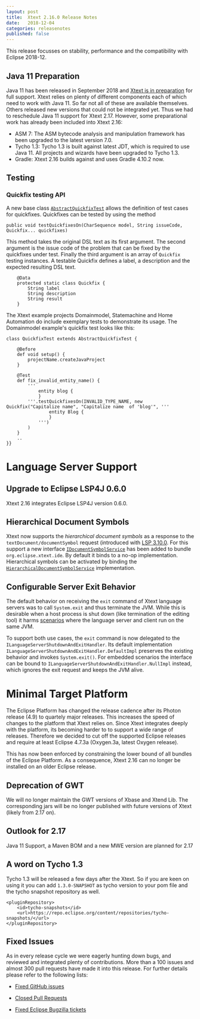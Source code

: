 ```yaml
---
layout: post
title:  Xtext 2.16.0 Release Notes
date:   2018-12-04
categories: releasenotes
published: false
---
```


This release focusses on stability, performance and the compatibility with Eclipse 2018-12.

## Java 11 Preparation

Java 11 has been released in September 2018 and [Xtext is in preparation](https://github.com/eclipse/xtext/issues/1182) for full support. Xtext relies on plenty of different components each of which need to work with Java 11. So far not all of these are available themselves. Others released new versions that could not be integrated yet. Thus we had to reschedule Java 11 support for Xtext 2.17. However, some preparational work has already been included into Xtext 2.16:

* ASM 7: The ASM bytecode analysis and manipulation framework has been upgraded to the latest version 7.0.
* Tycho 1.3: Tycho 1.3 is built against latest JDT, which is required to use Java 11. All projects and wizards have been upgraded to Tycho 1.3.
* Gradle: Xtext 2.16 builds against and uses Gradle 4.10.2 now.

## Testing

### Quickfix testing API

A new base class [`AbstractQuickfixTest`](https://github.com/eclipse/xtext-eclipse/blob/master/org.eclipse.xtext.ui.tests/tests/org/eclipse/xtext/ui/tests/editor/quickfix/AbstractQuickfixTest.java) allows the definition of test cases for quickfixes. Quickfixes can be tested by using the method 

```
public void testQuickfixesOn(CharSequence model, String issueCode, Quickfix... quickfixes)
```

This method takes the original DSL text as its first argument. The second argument is the issue code of the problem that can be fixed by the quickfixes under test. Finally the third argument is an array of `Quickfix` testing instances. A testable Quickfix defines a label, a description and the expected resulting DSL text.

```
	@Data
	protected static class Quickfix {
		String label
		String description
		String result
	}
```

The Xtext example projects Domainmodel, Statemachine and Home Automation do include exemplary tests to demonstrate its usage. The Domainmodel example's quickfix test looks like this:

```
class QuickfixTest extends AbstractQuickfixTest {

	@Before
	def void setup() {
		projectName.createJavaProject
	}

	@Test 
	def fix_invalid_entity_name() {
		'''
			entity blog {
			}
		'''.testQuickfixesOn(INVALID_TYPE_NAME, new Quickfix("Capitalize name", "Capitalize name  of 'blog'", '''
				entity Blog {
				}
			''')
		)
	}
	..
}}
```


# Language Server Support

## Upgrade to Eclipse LSP4J 0.6.0

Xtext 2.16 integrates Eclipse LSP4J version 0.6.0. 

## Hierarchical Document Symbols

Xtext now supports the _hierarchical document symbols_ as a response to the `textDocument/documentSymbol` request (introduced with [LSP 3.10.0](https://microsoft.github.io/language-server-protocol/specification#version_3_10_0). For this support a new interface [`IDocumentSymbolService`](https://github.com/eclipse/xtext-core/blob/9e46f302bb7bfd68b61f1a05f1c9bb5d830b7fa1/org.eclipse.xtext.ide/src/org/eclipse/xtext/ide/server/symbol/IDocumentSymbolService.xtend) has been added to bundle `org.eclipse.xtext.ide`. By default it binds to a no-op implementation. Hierarchical symbols can be activated by binding the [`HierarchicalDocumentSymbolService`](https://github.com/eclipse/xtext-core/blob/9e46f302bb7bfd68b61f1a05f1c9bb5d830b7fa1/org.eclipse.xtext.ide/src/org/eclipse/xtext/ide/server/symbol/HierarchicalDocumentSymbolService.xtend) implementation.

## Configurable Server Exit Behavior

The default behavior on receiving the `exit` command of Xtext language servers was to call `System.exit` and thus terminate the JVM. While this is desirable when a host process is shut down (like termination of the editing tool) it harms [scenarios](https://github.com/eclipse/xtext-core/issues/885) where the language server and client run on the same JVM. 

To support both use cases, the `exit` command is now delegated to the `ILanguageServerShutdownAndExitHandler`. Its default implementation `ILanguageServerShutdownAndExitHandler.DefaultImpl` preserves the existing behavior and invokes `System.exit()`. For embedded scenarios the interface can be bound to `ILanguageServerShutdownAndExitHandler.NullImpl` instead, which ignores the exit request and keeps the JVM alive.

# Minimal Target Platform

The Eclipse Platform has changed the release cadence after its Photon release (4.9) to quartely major releases. This increases the speed of changes to the platform that Xtext relies on. Since Xtext integrates deeply with the platform, its becoming harder to to support a wide range of releases. Therefore we decided to cut off the supported Eclipse releases and require at least Eclipse 4.7.3a (Oxygen.3a, latest Oxygen release).

This has now been enforced by constraining the lower bound of all bundles of the Eclipse Platform. As a consequence, Xtext 2.16 can no longer be installed on an older Eclipse release.

## Deprecation of GWT
We will no longer maintain the GWT versions of Xbase and Xtend Lib. The corresponding jars will be no longer published with future versions of Xtext (likely from 2.17 on).

## Outlook for 2.17
Java 11 Support, a Maven BOM and a new MWE version are planned for 2.17

## A word on Tycho 1.3
Tycho 1.3 will be released a few days after the Xtext. So if you are keen on using it you can add `1.3.0-SNAPSHOT` as tycho version to your pom file and the tycho snapshot repository as well.

```
<pluginRepository>
	<id>tycho-snapshots</id>
	<url>https://repo.eclipse.org/content/repositories/tycho-snapshots/</url>
</pluginRepository>
```

## Fixed Issues

As in every release cycle we were eagerly hunting down bugs, and reviewed and integrated plenty of contributions. More than a 100 issues and almost 300 pull requests have made it into this release. For further details please refer to the following lists:

- [Fixed GitHub issues](https://github.com/search?utf8=%E2%9C%93&q=is%3Aissue+milestone%3ARelease_2.16+is%3Aclosed+repo%3Aeclipse%2Fxtext+repo%3Aeclipse%2Fxtext-core+repo%3Aeclipse%2Fxtext-lib+repo%3Aeclipse%2Fxtext-extras+repo%3Aeclipse%2Fxtext-eclipse+repo%3Aeclipse%2Fxtext-idea+repo%3Aeclipse%2Fxtext-web+repo%3Aeclipse%2Fxtext-maven+repo%3Aeclipse%2Fxtext-xtend&type=Issues&ref=searchresults)

- [Closed Pull Requests](https://github.com/search?utf8=%E2%9C%93&q=is%3Apr+milestone%3ARelease_2.16+is%3Aclosed+repo%3Aeclipse%2Fxtext+repo%3Aeclipse%2Fxtext-core+repo%3Aeclipse%2Fxtext-lib+repo%3Aeclipse%2Fxtext-extras+repo%3Aeclipse%2Fxtext-eclipse+repo%3Aeclipse%2Fxtext-idea+repo%3Aeclipse%2Fxtext-web+repo%3Aeclipse%2Fxtext-maven+repo%3Aeclipse%2Fxtext-xtend&type=Issues&ref=searchresults)

- [Fixed Eclipse Bugzilla tickets](https://bugs.eclipse.org/bugs/buglist.cgi?bug_status=RESOLVED&bug_status=VERIFIED&bug_status=CLOSED&classification=Modeling&classification=Tools&columnlist=product%2Ccomponent%2Cassigned_to%2Cbug_status%2Cresolution%2Cshort_desc%2Cchangeddate%2Ckeywords&f0=OP&f1=OP&f3=CP&f4=CP&known_name=Xtext%202.16&list_id=16618269&product=TMF&product=Xtend&query_based_on=Xtext%202.16&query_format=advanced&status_whiteboard=v2.16&status_whiteboard_type=allwordssubstr)

